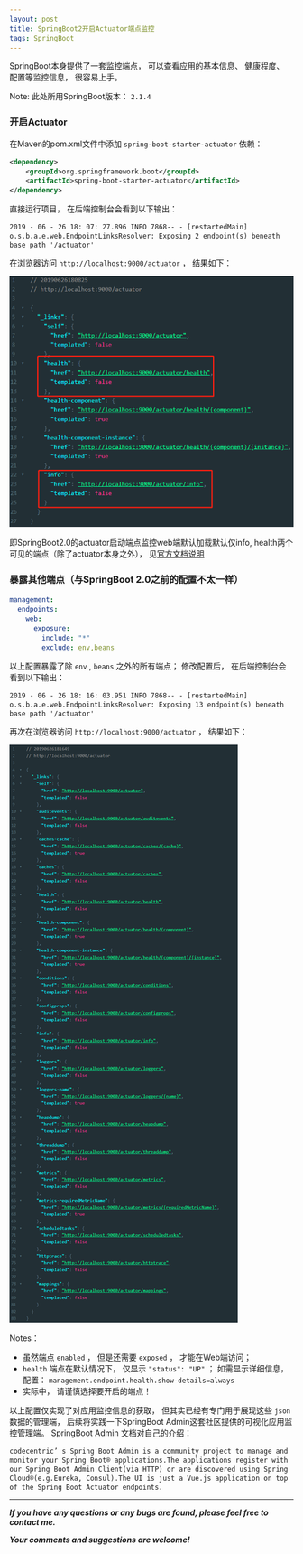 ```yaml
---
layout: post
title: SpringBoot2开启Actuator端点监控
tags: SpringBoot
---
```


SpringBoot本身提供了一套监控端点， 可以查看应用的基本信息、 健康程度、 配置等监控信息， 很容易上手。 

Note: 此处所用SpringBoot版本： `2.1.4` 

### 开启Actuator

在Maven的pom.xml文件中添加 `spring-boot-starter-actuator` 依赖： 

```xml
<dependency>
    <groupId>org.springframework.boot</groupId>
    <artifactId>spring-boot-starter-actuator</artifactId>
</dependency>
```

直接运行项目， 在后端控制台会看到以下输出： 

    2019 - 06 - 26 18: 07: 27.896 INFO 7868-- - [restartedMain] o.s.b.a.e.web.EndpointLinksResolver: Exposing 2 endpoint(s) beneath base path '/actuator'

在浏览器访问 `http://localhost:9000/actuator` ， 结果如下： 

![2019-06-26-SpringBootActuator1.png](https://github.com/heartsuit/heartsuit.github.io/raw/master/pictures/2019-06-26-SpringBootActuator1.png)

即SpringBoot2.0的actuator启动端点监控web端默认加载默认仅info, health两个可见的端点（除了actuator本身之外）， 见[官方文档说明](https://docs.spring.io/spring-boot/docs/current/reference/html/production-ready-endpoints.html#production-ready-endpoints-exposing-endpoints)

### 暴露其他端点（与SpringBoot 2.0之前的配置不太一样）

```yml
management:
  endpoints:
    web:
      exposure:
        include: "*"
        exclude: env,beans
```

以上配置暴露了除 `env` , `beans` 之外的所有端点； 修改配置后， 在后端控制台会看到以下输出： 

    2019 - 06 - 26 18: 16: 03.951 INFO 7868-- - [restartedMain] o.s.b.a.e.web.EndpointLinksResolver: Exposing 13 endpoint(s) beneath base path '/actuator'

再次在浏览器访问 `http://localhost:9000/actuator` ， 结果如下： 

![2019-06-26-SpringBootActuator2.png](https://github.com/heartsuit/heartsuit.github.io/raw/master/pictures/2019-06-26-SpringBootActuator2.png)

Notes： 

- 虽然端点 `enabled` ， 但是还需要 `exposed` ， 才能在Web端访问； 
- `health` 端点在默认情况下， 仅显示 `"status": "UP"` ； 如需显示详细信息， 配置： `management.endpoint.health.show-details=always` 
- 实际中， 请谨慎选择要开启的端点！ 

以上配置仅实现了对应用监控信息的获取， 但其实已经有专门用于展现这些 `json` 数据的管理端， 后续将实践一下SpringBoot Admin这套社区提供的可视化应用监控管理端。 
SpringBoot Admin 文档对自己的介绍： 

    codecentric’ s Spring Boot Admin is a community project to manage and monitor your Spring Boot® applications.The applications register with our Spring Boot Admin Client(via HTTP) or are discovered using Spring Cloud®(e.g.Eureka, Consul).The UI is just a Vue.js application on top of the Spring Boot Actuator endpoints.

---

**_If you have any questions or any bugs are found, please feel free to contact me._**

**_Your comments and suggestions are welcome!_**
